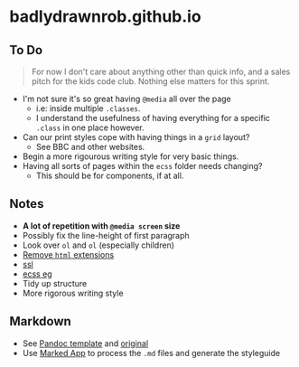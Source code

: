 # badlydrawnrob.github.io

## To Do

> For now I don't care about anything other than quick info, and a sales pitch for the kids code club. Nothing else matters for this sprint.

- I'm not sure it's so great having `@media` all over the page
    - i.e: inside multiple `.classes`.
    - I understand the usefulness of having everything for a specific `.class` in one place however.
- Can our print styles cope with having things in a `grid` layout?
    - See BBC and other websites.
- Begin a more rigourous writing style for very basic things.
- Having all sorts of pages within the `ecss` folder needs changing?
    - This should be for components, if at all.

## Notes
- **A lot of repetition with `@media screen` size**
- Possibly fix the line-height of first paragraph
- Look over `ol` and `ol` (especially children)
- [Remove `html` extensions](https://rsp.github.io/gh-pages-no-extension/)
- [ssl](https://hackernoon.com/set-up-ssl-on-github-pages-with-custom-domains-for-free-a576bdf51bc)
- [ecss eg](https://benfrain.com)
- Tidy up structure
- More rigorous writing style


## Markdown

- See [Pandoc template](./source/pandoc/template.html) and [original](https://github.com/jgm/pandoc-templates)
- Use [Marked App](http://marked2app.com/) to process the `.md` files and generate the styleguide
